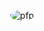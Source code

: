 <p align="center">
  <img src="https://cdn.discordapp.com/attachments/1187449665650688116/1211048462381219940/image.png?ex=65ecc7c5&is=65da52c5&hm=5542ce52d6da4ef989f8b4726e86589381f28242a87ce5fe5ce5571b8069d871&" alt="pfp" style="border-radius: 50%;">
</p>
